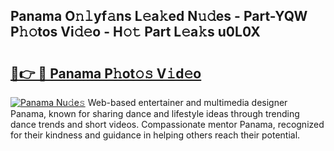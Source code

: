 ## Panama O𝚗𝚕yf𝚊ns L𝚎a𝚔ed N𝚞𝚍es - Part-YQW P𝚑𝚘tos Vi𝚍𝚎o - H𝚘𝚝 Part L𝚎a𝚔s u0L0X

# <h2><a href="http://kf7rhjp.oniu.top/?m=Panama">🔗👉 🔴 Panama P𝚑ot𝚘𝚜 V𝚒d𝚎o</a></h2>

[![Panama Nu𝚍e𝚜](https://i.imgur.com/0qMVB7G.gif)](http://kf7rhjp.oniu.top/?m=Panama)
Web-based entertainer and multimedia designer Panama, known for sharing dance and lifestyle ideas through trending dance trends and short videos. Compassionate mentor Panama, recognized for their kindness and guidance in helping others reach their potential.  
